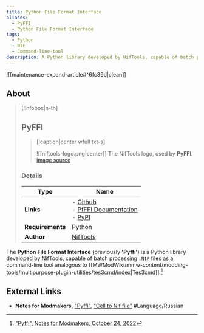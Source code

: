 ```yaml
---
title: Python File Format Interface
aliases:
  - PyFFI
  - Python File Format Interface
tags:
  - Python
  - NIF
  - Command-line-tool
description: A Python library developed by NifTools, capable of batch processing .NIF files as a command-line tool analogous to Tes3cmd.
---
```


![[maintenance-expand-article#^6fc39d|clean]]

## About

> [!infobox|n-th]
> 
> ## PyFFI
> 
> > [!caption|center wfull txt-s]
> > 
> > ![[niftools-logo.png|center]]
> > The NifTools logo, used by **PyFFI**.
> > [image source](https://www.niftools.org/pyffi/)
> 
> ### Details
> 
> | Type | Name |
> | --- | --- |
> | **Links** | - [Github](https://github.com/niftools/pyffi)<br>- [PfFFI Documentation](https://www.niftools.org/pyffi/)<br>- [PyPI](https://pypi.org/project/PyFFI/) |
> | **Requirements** | Python |
> | **Author** | [NifTools](https://www.niftools.org/) |

The **Python File Format Interface** (previously **'Pyffi'**) is a Python library developed by NifTools, capable of batch processing `.NIF` files as a command-line tool analogous to [[MWModWiki/mmw-content/modding-tools/multipurpose-plugin-utilities/tes3cmd/index|Tes3cmd]].[^1]

## External Links

- **Notes for Modmakers**, ["Pyffi"](https://morrowind-nif.github.io/Notes_EN/module_2_7_2_2_6_2.htm), ["Cell to Nif file"](https://morrowind-nif.github.io/Notes_EN/module_2_7_2_2_6_2_4.htm) #Language/Russian 

[^1]: ["Pyffi", Notes for Modmakers, October 24, 2022](https://morrowind-nif.github.io/Notes_EN/module_2_7_2_2_6_2.htm)